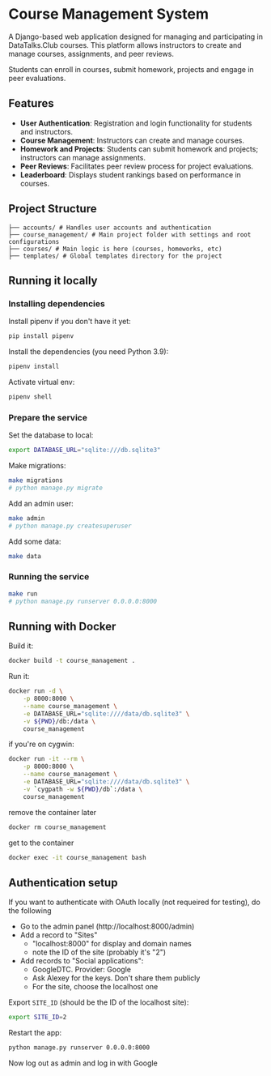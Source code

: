 # Course Management System

A Django-based web application designed for managing and
participating in DataTalks.Club courses. This platform allows
instructors to create and manage courses, assignments, and
peer reviews.

Students can enroll in courses, submit homework, projects
and engage in peer evaluations.


## Features

- **User Authentication**: Registration and login functionality for students and instructors.
- **Course Management**: Instructors can create and manage courses.
- **Homework and Projects**: Students can submit homework and projects; instructors can manage assignments.
- **Peer Reviews**: Facilitates peer review process for project evaluations.
- **Leaderboard**: Displays student rankings based on performance in courses.


## Project Structure

```
├── accounts/ # Handles user accounts and authentication
├── course_management/ # Main project folder with settings and root configurations
├── courses/ # Main logic is here (courses, homeworks, etc)
├── templates/ # Global templates directory for the project
```

## Running it locally

### Installing dependencies

Install pipenv if you don't have it yet:

```bash
pip install pipenv
```

Install the dependencies (you need Python 3.9):

```bash
pipenv install
```

Activate virtual env:

```bash
pipenv shell
```

### Prepare the service

Set the database to local:

```bash
export DATABASE_URL="sqlite:///db.sqlite3"
```

Make migrations:

```bash
make migrations
# python manage.py migrate
```

Add an admin user:

```bash
make admin
# python manage.py createsuperuser
```

Add some data:

```bash
make data
```

### Running the service

```bash
make run
# python manage.py runserver 0.0.0.0:8000
```

## Running with Docker

Build it:

```bash
docker build -t course_management .
```

Run it:

```bash
docker run -d \
    -p 8000:8000 \
    --name course_management \
    -e DATABASE_URL="sqlite:////data/db.sqlite3" \
    -v ${PWD}/db:/data \
    course_management
```

if you're on cygwin:

```bash
docker run -it --rm \
    -p 8000:8000 \
    --name course_management \
    -e DATABASE_URL="sqlite:////data/db.sqlite3" \
    -v `cygpath -w ${PWD}/db`:/data \
    course_management
```

remove the container later

```bash
docker rm course_management
```

get to the container

```bash
docker exec -it course_management bash
```

## Authentication setup

If you want to authenticate with OAuth locally
(not requeired for testing), do the following

* Go to the admin panel (http://localhost:8000/admin)
* Add a record to "Sites"
    * "localhost:8000" for display and domain names
    * note the ID of the site (probably it's "2")
* Add records to "Social applications":
    * GoogleDTC. Provider: Google
    * Ask Alexey for the keys. Don't share them publicly
    * For the site, choose the localhost one

Export `SITE_ID` (should be the ID of the localhost site):

```bash
export SITE_ID=2
```

Restart the app:

```bash
python manage.py runserver 0.0.0.0:8000
```

Now log out as admin and log in with Google
